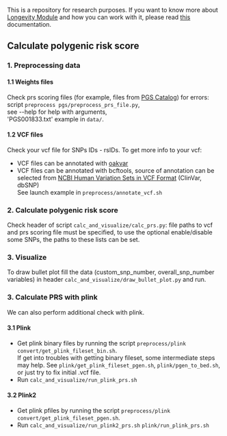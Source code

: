 This is a repository for research purposes. 
If you want to know more about [Longevity Module](https://github.com/dna-seq/oakvar-longevity) and how you can work with it, please read [this](https://just-dna-seq.readthedocs.io/en/oakvar/) documentation.


## Calculate polygenic risk score
### 1. Preprocessing data
#### 1.1 Weights files
Check prs scoring files (for example, files from [PGS Catalog](https://www.pgscatalog.org/)) for errors:<br>
script `preprocess pgs/preprocess_prs_file.py`,<br> see --help for help with arguments,<br> 'PGS001833.txt' example in `data/`.
#### 1.2 VCF files
Check your vcf file for SNPs IDs - rsIDs. To get more info to your vcf:
- VCF files can be annotated with [oakvar](https://github.com/rkimoakbioinformatics/oakvar/)
- VCF files can be annotated with bcftools, source of annotation can be selected from [NCBI Human Variation Sets in VCF Format](https://www.ncbi.nlm.nih.gov/variation/docs/human_variation_vcf/) (ClinVar, dbSNP)<br>
See launch example in `preprocess/annotate_vcf.sh`

### 2. Calculate polygenic risk score
Check header of script `calc_and_visualize/calc_prs.py`: file paths to vcf and prs scoring file must be specified, to use the optional enable/disable some SNPs, the paths to these lists can be set.

### 3. Visualize
To draw bullet plot fill the data (custom_snp_number, overall_snp_number variables) in header `calc_and_visualize/draw_bullet_plot.py` and run.

### 3. Calculate PRS with plink
We can also perform additional check with plink.
#### 3.1 Plink
- Get plink binary files by running the script `preprocess/plink convert/get_plink_fileset_bin.sh`.<br>
If get into troubles with getting binary fileset, some intermediate steps may help. See `plink/get_plink_fileset_pgen.sh`, `plink/pgen_to_bed.sh`, or just try to fix initial .vcf file. <br>
- Run `calc_and_visualize/run_plink_prs.sh`
#### 3.2 Plink2
- Get plink pfiles by running the script `preprocess/plink convert/get_plink_fileset_pgen.sh`.
- Run `calc_and_visualize/run_plink2_prs.sh`
`plink/run_plink_prs.sh` <br>
